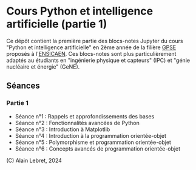 # Cours Python et intelligence artificielle (partie 1)

Ce dépôt contient la première partie des blocs-notes Jupyter du cours "Python et intelligence artificielle" en 2ème année de la filière [GPSE](https://www.ensicaen.fr/formation/diplomes-dingenieurs/formation-statut-etudiant/genie-physique-et-systemes-embarques/) proposés à l'[ENSICAEN](https://www.ensicaen.fr). Ces blocs-notes sont plus particulièrement adaptés au étudiants en "ingénierie physique et capteurs" (IPC) et "génie nucléaire et énergie" (GeNE).

## Séances

### Partie 1

- Séance n°1 : Rappels et approfondissements des bases
- Séance n°2 : Fonctionnalités avancées de Python
- Séance n°3 : Introduction à Matplotlib
- Séance n°4 : Introduction à la programmation orientée-objet
- Séance n°5 : Polymorphisme et programmation orientée-objet
- Séance n°6 : Concepts avancés de programmation orientée-objet

(C) Alain Lebret, 2024

